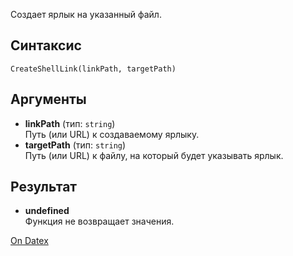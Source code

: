 Создает ярлык на указанный файл.

## Синтаксис
`CreateShellLink(linkPath, targetPath)` 

## Аргументы
- **linkPath** (тип: `string`)  
    Путь (или URL) к создаваемому ярлыку.
- **targetPath** (тип: `string`)  
    Путь (или URL) к файлу, на который будет указывать ярлык.

## Результат
- **undefined**  
    Функция не возвращает значения.

[On Datex](http://docs.datex.ru/article.htm?id=5620250451197911746)